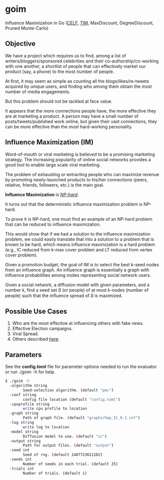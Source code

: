 # goim
Influence Maximization in Go ([CELF][1], [TIM][2], MaxDiscount, DegreeDiscount, Pruned Monte-Carlo)

## Objective

We have a project which requires us to find, among a list of writers/bloggers/sponsored celebrities 
and their co-authorship/co-working with one another, a shortlist of people that can effectively market our 
product (say, a phone) to the most number of people.

At first, it may seem as simple as counting all the blogs/likes/re-tweets acquired by unique users,
and finding who among them obtain the most number of media engagements. 

But this problem should not be tackled at face value.

It appears that the more connections people have, the more effective they are at marketing a product. 
A person may have a small number of posts/tweets/published work online, but given their vast connections, 
they can be more effective than the most hard-working personality.

## Influence Maximization (IM)

Word-of-mouth or viral marketing is believed to be a promising marketing strategy. 
The increasing popularity of online social networks provides a good tool to enable large scale viral marketing.

The problem of exhausting or extracting people who can maximize revenue by promoting newly-launched 
products to his/her connections (peers, relative, friends, followers, etc.) is the main goal.

**Influence Maximization** is *[NP-hard][3]*.

It turns out that the deterministic influence maximization problem is NP-hard.

To prove it is NP-hard, one must find an example of an NP-hard problem that can be reduced to influence maximization.

This would show that if we had a solution to the influence maximization problem, we could easily translate that into a solution to a problem that is known to be hard, which means influence maximization is a hard problem (e.g., IC reduced from k-max cover problem and LT reduced from vertex cover problem).

Given a promotion budget, the goal of IM is to select the best k-seed nodes from an influence graph.
An influence graph is essentially a graph with influence probabilities among nodes representing social network users.

Given a social network, a diffusion model with given parameters, and a number 𝑘,
find a seed set 𝑆 (or people) of at most 𝑘-nodes (number of people) such that the influence spread of 𝑆 is maximized.

## Possible Use Cases

1. Who are the most effective at influencing others with fake news.
2. Effective Election campaigns.
3. Viral Spread.
4. Others described [here][4].


## Parameters

See the **config.toml** file for parameter options needed to run the evaluator or run ./goim -h for help.

```bash
$ ./goim -h
  -algorithm string
        Seed-selection algorithm. (default "pmc")
  -conf string
        config file location (default "config.toml")
  -cpuprofile string
        write cpu profile to location
  -graph string
        Path of graph file. (default "graphs/hep_IC_0.1.inf")
  -log string
        write log to location
  -model string
        Diffusion model to use. (default "ic")
  -output string
        Path for output files. (default "output")
  -seed int
        Seed of rng. (default 1487723611282)
  -seeds int
        Number of seeds in each trial. (default 25)
  -trials int
        Number of trials. (default 1)
```


[1]: <http://snap.stanford.edu/class/cs224w-readings/goyal11celf.pdf> "A. Goyal, W. Lu, L. Lakshmanan. CELF++: Optimizing the Greedy Algorithm for Influence Maximization in Social Networks. WWW 2011"

[2]: <http://arxiv.org/pdf/1404.0900v2.pdf> "Y. Tang, X. Xiao, and Y. Shi. Influence maximization: Near-optimal time complexity meets practical efficiency. SIGMOD 2014"

[3]: <https://www.cs.cornell.edu/home/kleinber/kdd03-inf.pdf> "D. Kempe, J. Kleinberg, E. Tardos. Maximizing the Spread of Influence through a Social Network."

[4]: <https://dl.acm.org/doi/pdf/10.1145/2503792.2503797> "A. Guille, H. Hacid, C. Favre, and D. A. Zighed, Information diffusion in online social networks: A survey. SIGMOD 2013."
